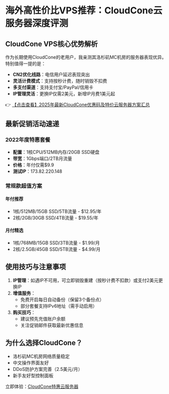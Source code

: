# 海外高性价比VPS推荐：CloudCone云服务器深度评测

## CloudCone VPS核心优势解析

作为长期使用CloudCone的老用户，我亲测其洛杉矶MC机房的服务器表现优异。特别值得一提的是：

- **CN2优化线路**：电信用户延迟表现突出
- **灵活计费模式**：支持按秒计费，随时销毁不扣费
- **多支付渠道**：支持支付宝/PayPal/信用卡
- **IP管理灵活**：更换IP仅需2美元，新增IP月费1美元起

👉 [【点击查看】2025年最新CloudCone优惠码及特价云服务器方案汇总](https://bit.ly/Cloudcone)

## 最新促销活动速递

### 2022年度特惠套餐
- **配置**：1核CPU/512MB内存/20GB SSD硬盘
- **带宽**：1Gbps端口/2TB月流量
- **价格**：年付仅需$9.9
- **测试IP**：173.82.220.148

### 常规款超值方案
#### 年付推荐
- 1核/512MB/15GB SSD/5TB流量 - $12.95/年
- 2核/2GB/30GB SSD/4TB流量 - $19.55/年

#### 月付精选
- 1核/768MB/15GB SSD/3TB流量 - $1.99/月
- 2核/2.5GB/45GB SSD/5TB流量 - $4.99/月

## 使用技巧与注意事项

1. **IP管理**：如遇IP不可用，可立即销毁重建（按秒计费不扣款）或支付2美元更换IP
2. **增值服务**：
   - 免费开启每日自动备份（保留3个备份点）
   - 部分套餐支持IPv6地址（需手动启用）
3. **购买技巧**：
   - 建议预先充值账户余额
   - 关注促销邮件获取最新优惠信息

## 为什么选择CloudCone？

- 洛杉矶MC机房网络质量稳定
- 中文操作界面友好
- DDoS防护方案完善（2.5美元/月）
- 新手友好型控制面板

立即体验：[CloudCone特惠云服务器](https://bit.ly/Cloudcone)